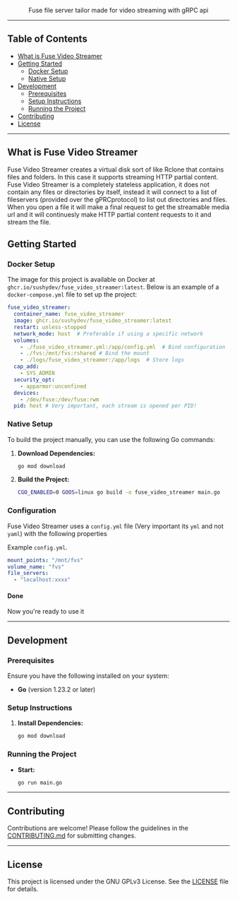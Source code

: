 <div align="center">
  <p>Fuse file server tailor made for video streaming with gRPC api</p>
</div>

---

## Table of Contents

- [What is Fuse Video Streamer](#what-is-fuse-video-streamer)
- [Getting Started](#getting-started)
  - [Docker Setup](#docker-setup)
  - [Native Setup](#native-setup)
- [Development](#development)
  - [Prerequisites](#prerequisites)
  - [Setup Instructions](#setup-instructions)
  - [Running the Project](#running-the-project)
- [Contributing](#contributing)
- [License](#license)

---

## What is Fuse Video Streamer

Fuse Video Streamer creates a virtual disk sort of like Rclone that contains files and folders. In this case it supports streaming HTTP partial content. Fuse Video Streamer is a completely stateless application, it does not contain any files or directories by itself, instead it will connect to a list of fileservers (provided over the gPRCprotocol) to list out directories and files. When you open a file it will make a final request to get the streamable media url and it will continuesly make HTTP partial content requests to it and stream the file.

## Getting Started

### Docker Setup

The image for this project is available on Docker at `ghcr.io/sushydev/fuse_video_streamer:latest`. Below is an example of a `docker-compose.yml` file to set up the project:

```yaml
fuse_video_streamer:
  container_name: fuse_video_streamer
  image: ghcr.io/sushydev/fuse_video_streamer:latest
  restart: unless-stopped
  network_mode: host  # Preferable if using a specific network
  volumes:
    - ./fuse_video_streamer.yml:/app/config.yml  # Bind configuration
    - ./fvs:/mnt/fvs:rshared # Bind the mount
    - ./logs/fuse_video_streamer:/app/logs  # Store logs
  cap_add:
    - SYS_ADMIN
  security_opt:
    - apparmor:unconfined
  devices:
    - /dev/fuse:/dev/fuse:rwm
  pid: host # Very important, each stream is opened per PID!
```

### Native Setup

To build the project manually, you can use the following Go commands:

1. **Download Dependencies:**
    ```sh
    go mod download
    ```

2. **Build the Project:**
    ```sh
    CGO_ENABLED=0 GOOS=linux go build -o fuse_video_streamer main.go
    ```

### Configuration

Fuse Video Streamer uses a `config.yml` file (Very important its `yml` and not `yaml`) with the following properties

Example `config.yml`.
```yaml
mount_points: "/mnt/fvs"
volume_name: "fvs"
file_servers:
  - "localhost:xxxx"
```

#### Done
Now you're ready to use it
    
---

## Development

### Prerequisites

Ensure you have the following installed on your system:

- **Go** (version 1.23.2 or later)

### Setup Instructions

1. **Install Dependencies:**
    ```sh
    go mod download
    ```

### Running the Project

- **Start:**
    ```sh
    go run main.go
    ```

---

## Contributing

Contributions are welcome! Please follow the guidelines in the [CONTRIBUTING.md](CONTRIBUTING.md) for submitting changes.

---

## License

This project is licensed under the GNU GPLv3 License. See the [LICENSE](LICENSE) file for details.
